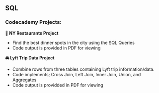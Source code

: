## SQL

### Codecademy Projects: 

**🥡 NY Restaurants Project**
- Find the best dinner spots in the city using the SQL Queries
- Code output is provided in PDF for viewing

**🚘 Lyft Trip Data Project**
- Combine rows from three tables containing Lyft trip information/data. 
- Code implements; Cross Join, Left Join, Inner Join, Union, and Aggregates
- Code output is providded in PDF for viewing

